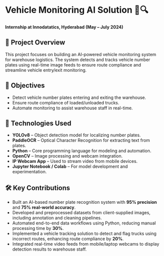# Vehicle Monitoring AI Solution 🚚🔍  
**Internship at Innodatatics, Hyderabad (May – July 2024)**

## 📌 Project Overview
This project focuses on building an AI-powered vehicle monitoring system for warehouse logistics. The system detects and tracks vehicle number plates using real-time image feeds to ensure route compliance and streamline vehicle entry/exit monitoring.

## 🎯 Objectives
- Detect vehicle number plates entering and exiting the warehouse.
- Ensure route compliance of loaded/unloaded trucks.
- Automate monitoring to assist warehouse staff in real-time.

## 🧠 Technologies Used
- **YOLOv8** – Object detection model for localizing number plates.
- **PaddleOCR** – Optical Character Recognition for extracting text from plates.
- **Python** – Core programming language for modeling and automation.
- **OpenCV** – Image processing and webcam integration.
- **IP Webcam App** – Used to stream video from mobile devices.
- **Jupyter Notebook / Colab** – For model development and experimentation.

## 🛠️ Key Contributions
- Built an AI-based number plate recognition system with **95% precision** and **75% real-world accuracy**.
- Developed and preprocessed datasets from client-supplied images, including annotation and cleaning pipelines.
- Automated end-to-end data workflows using Python, reducing manual processing time by **30%**.
- Implemented a vehicle tracking solution to detect and flag trucks using incorrect routes, enhancing route compliance by **20%**.
- Integrated real-time video feeds from mobile/laptop webcams to display detection results to warehouse staff.

